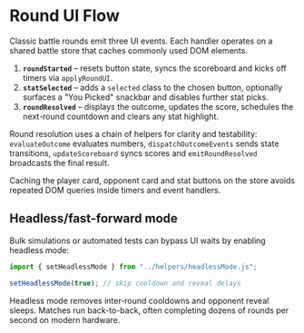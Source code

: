# Round UI Flow

Classic battle rounds emit three UI events. Each handler operates on a shared
battle store that caches commonly used DOM elements.

1. **`roundStarted`** – resets button state, syncs the scoreboard and kicks off
   timers via `applyRoundUI`.
2. **`statSelected`** – adds a `selected` class to the chosen button, optionally
   surfaces a "You Picked" snackbar and disables further stat picks.
3. **`roundResolved`** – displays the outcome, updates the score, schedules the
   next-round countdown and clears any stat highlight.

Round resolution uses a chain of helpers for clarity and testability:
`evaluateOutcome` evaluates numbers, `dispatchOutcomeEvents` sends state
transitions, `updateScoreboard` syncs scores and `emitRoundResolved` broadcasts
the final result.

Caching the player card, opponent card and stat buttons on the store avoids
repeated DOM queries inside timers and event handlers.

## Headless/fast-forward mode

Bulk simulations or automated tests can bypass UI waits by enabling headless mode:

```js
import { setHeadlessMode } from "../helpers/headlessMode.js";

setHeadlessMode(true); // skip cooldown and reveal delays
```

Headless mode removes inter-round cooldowns and opponent reveal sleeps. Matches run back-to-back, often completing dozens of rounds per second on modern hardware.
